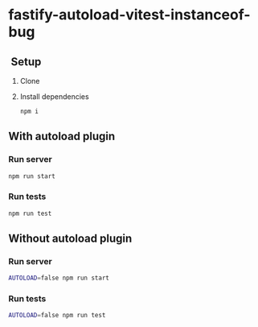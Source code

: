 # fastify-autoload-vitest-instanceof-bug

##  Setup

1. Clone

2. Install dependencies

   ```sh
   npm i
   ```

## With autoload plugin

### Run server

```sh
npm run start
```

### Run tests

```sh
npm run test
```

## **Without** autoload plugin

### Run server

```sh
AUTOLOAD=false npm run start
```

### Run tests

```sh
AUTOLOAD=false npm run test
```
